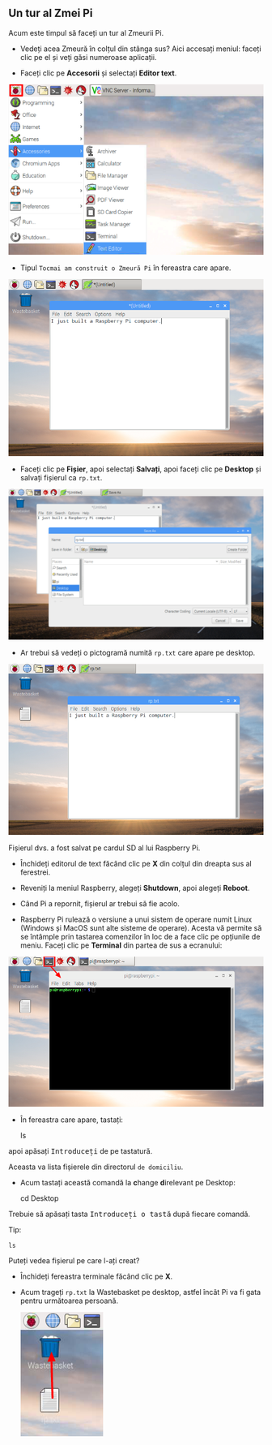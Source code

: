 ## Un tur al Zmei Pi

Acum este timpul să faceți un tur al Zmeurii Pi.

+ Vedeți acea Zmeură în colțul din stânga sus? Aici accesați meniul: faceți clic pe el și veți găsi numeroase aplicații.

+ Faceți clic pe **Accesorii** și selectați **Editor text**.

![captură de ecran](images/pi-accessories.png)

+ Tipul `Tocmai am construit o Zmeură Pi` în fereastra care apare.

![captură de ecran](images/pi-text-editor.png)

+ Faceți clic pe **Fișier**, apoi selectați **Salvați**, apoi faceți clic pe **Desktop** și salvați fișierul ca `rp.txt`.

![captură de ecran](images/pi-save.png)

+ Ar trebui să vedeți o pictogramă numită `rp.txt` care apare pe desktop.

![captură de ecran](images/pi-saved.png)

Fișierul dvs. a fost salvat pe cardul SD al lui Raspberry Pi.

+ Închideți editorul de text făcând clic pe **X** din colțul din dreapta sus al ferestrei.

+ Reveniți la meniul Raspberry, alegeți **Shutdown**, apoi alegeți **Reboot**.

+ Când Pi a repornit, fișierul ar trebui să fie acolo.

+ Raspberry Pi rulează o versiune a unui sistem de operare numit Linux (Windows și MacOS sunt alte sisteme de operare). Acesta vă permite să se întâmple prin tastarea comenzilor în loc de a face clic pe opțiunile de meniu. Faceți clic pe **Terminal** din partea de sus a ecranului:

![captură de ecran](images/pi-command-prompt.png)

+ În fereastra care apare, tastați:

    ls
    

apoi apăsați <kbd>Introduceți</kbd> de pe tastatură.

Aceasta va lista fișierele din directorul `de domiciliu`.

+ Acum tastați această comandă la **c**hange **d**irelevant pe Desktop:

    cd Desktop
    

Trebuie să apăsați tasta <kbd>Introduceți o tastă</kbd> după fiecare comandă.

Tip:

    ls
    

Puteți vedea fișierul pe care l-ați creat?

+ Închideți fereastra terminale făcând clic pe **X**.

+ Acum trageți `rp.txt` la Wastebasket pe desktop, astfel încât Pi va fi gata pentru următoarea persoană.
    
    ![captură de ecran](images/pi-waste.png)
